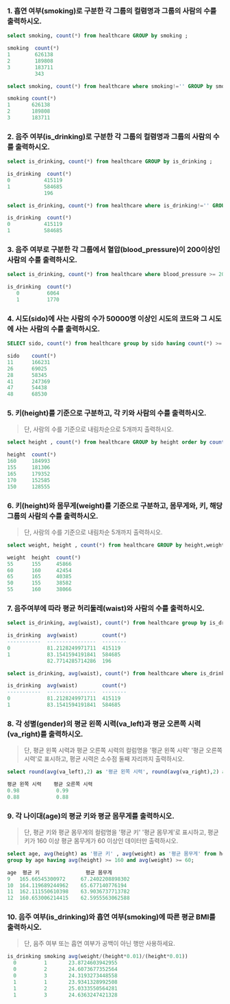 ###  1. 흡연 여부(smoking)로 구분한 각 그룹의 컬렴명과 그룹의 사람의 수를 출력하시오.

```sql 
select smoking, count(*) from healthcare GROUP by smoking ;
```

```sql
smoking	 count(*)
1		 626138
2		 189808
3		 183711
		 343
```

```sql
select smoking, count(*) from healthcare where smoking!='' GROUP by smoking ; -- 예외처리
```

```sql
smoking	count(*)
1		626138
2		189808
3		183711
```

###  2. 음주 여부(is_drinking)로 구분한 각 그룹의 컬렴명과 그룹의 사람의 수를 출력하시오.

```sql 
select is_drinking, count(*) from healthcare GROUP by is_drinking ;
```

```sql
is_drinking	 count(*)
0			415119
1			584685
			196
```

```sql
select is_drinking, count(*) from healthcare where is_drinking!='' GROUP by is_drinking ; -- 예외처리
```

```sql
is_drinking	 count(*)
0			415119
1			584685
```





### 3. 음주 여부로 구분한 각 그룹에서 혈압(blood_pressure)이 200이상인 사람의 수를 출력하시오.

```sql
select is_drinking, count(*) from healthcare where blood_pressure >= 200 GROUP by is_drinking;
```

```sql
is_drinking	 count(*)
   0		 6064
   1		 1770
```

### 4. 시도(sido)에 사는 사람의 수가 50000명 이상인 시도의 코드와 그 시도에 사는 사람의 수를 출력하시오.

```sql
SELECT sido, count(*) from healthcare group by sido having count(*) >= 50000;
```

```sql
sido	count(*)
11		166231
26		69025
28		58345
41		247369
47		54438
48		68530
```

### 5. 키(height)를 기준으로 구분하고, 각 키와 사람의 수를 출력하시오.

> 단, 사람의 수를 기준으로 내림차순으로 5개까지 출력하시오.

```sql
select height , count(*) from healthcare GROUP by height order by count(*) DESC limit 5;
```

```sql
height	count(*)
160		184993
155		181306
165		179352
170		152585
150		128555
```

### 6. 키(height)와 몸무게(weight)를 기준으로 구분하고, 몸무게와, 키, 해당 그룹의 사람의 수를 출력하시오. 

> 단, 사람의 수를 기준으로 내림차순 5개까지 출력하시오.

```sql
select weight, height , count(*) from healthcare GROUP by height,weight order by count(*) DESC limit 5;
```

```sql
weight	height	count(*)
55		155		45866
60		160		42454
65		165		40385
50		155		38582
55		160		38066
```

### 7. 음주여부에 따라 평균 허리둘레(waist)와 사람의 수를 출력하시오.

```sql 
select is_drinking, avg(waist), count(*) from healthcare group by is_drinking;
```

```sql
is_drinking  avg(waist)        count(*)
-----------  ----------------  --------
0            81.2128249971711  415119
1            83.1541594191841  584685
             82.7714285714286  196
```

```sql
select is_drinking, avg(waist), count(*) from healthcare where is_drinking !='' group by is_drinking; -- 예외처리
```

```sql
is_drinking  avg(waist)        count(*)
-----------  ----------------  --------
0            81.2128249971711  415119
1            83.1541594191841  584685
```

### 8. 각 성별(gender)의 평균 왼쪽 시력(va_left)과 평균 오른쪽 시력(va_right)를 출력하시오.

> 단, 평균 왼쪽 시력과 평균 오른쪽 시력의 컬럼명을 '평균 왼쪽 시력' '평균 오른쪽 시력'로 표시하고, 평균 시력은 소수점 둘째 자리까지 출력하시오.

```sql
select round(avg(va_left),2) as '평균 왼쪽 시력', round(avg(va_right),2) as '평균 오른쪽 시력' from healthcare group by gender;
```

```sql
평균 왼쪽 시력	평균 오른쪽 시력
0.98			0.99
0.88			0.88
```

### 9. 각 나이대(age)의 평균 키와 평균 몸무게를 출력하시오.

> 단, 평균 키와 평균 몸무게의 컬럼명을 '평균 키' '평균 몸무게'로 표시하고, 평균키가 160 이상 평균 몸무게가 60 이상인 데이터만 출력하시오.

```sql
select age, avg(height) as '평균 키' , avg(weight) as '평균 몸무게' from healthcare 
group by age having avg(height) >= 160 and avg(weight) >= 60;
```

```sql
age	 평균 키				평균 몸무게
9	165.66545300972		67.2402208898302
10	164.119689244962	65.677140776194
11	162.111550610398	63.9036737713782
12	160.653006214415	62.5955563062588
```



### 10. 음주 여부(is_drinking)와 흡연 여부(smoking)에 따른 평균 BMI를 출력하시오.

> 단, 음주 여부 또는 흡연 여부가 공백이 아닌 행만 사용하세요.

```sql
is_drinking	smoking	avg(weight/(height*0.01)/(height*0.01))
  0			1		23.8724603942955
  0			2		24.6073677352564
  0			3		24.3193273448558
  1			1		23.9341328992508
  1			2		25.0333550564281
  1			3		24.6363247421328
```